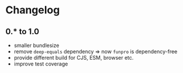 # Changelog

## 0.* to 1.0
- smaller bundlesize
- remove `deep-equals` dependency => now `funpro` is dependency-free
- provide different build for CJS, ESM, browser etc.
- improve test coverage
